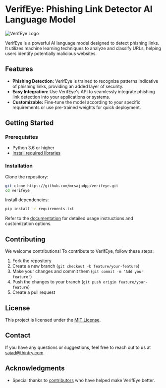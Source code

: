 # VerifEye: Phishing Link Detector AI Language Model

![VerifEye Logo](link_to_your_logo_or_image)

VerifEye is a powerful AI language model designed to detect phishing links. It utilizes machine learning techniques to analyze and classify URLs, helping users identify potentially malicious websites.

## Features

- **Phishing Detection:** VerifEye is trained to recognize patterns indicative of phishing links, providing an added layer of security.
- **Easy Integration:** Use VerifEye's API to seamlessly integrate phishing link detection into your applications or systems.
- **Customizable:** Fine-tune the model according to your specific requirements or use pre-trained weights for quick deployment.

## Getting Started

### Prerequisites

- Python 3.6 or higher
- [Install required libraries](https://github.com/mrsajadpp/verifeye/blob/main/requirements.txt)

### Installation

Clone the repository:

```bash
git clone https://github.com/mrsajadpp/verifeye.git
cd verifeye
```

Install dependencies:

```bash
pip install -r requirements.txt
```

Refer to the [documentation](https://github.com/mrsajadpp/verifeye/blob/main/docs) for detailed usage instructions and customization options.

## Contributing

We welcome contributions! To contribute to VerifEye, follow these steps:
1. Fork the repository
2. Create a new branch (`git checkout -b feature/your-feature`)
3. Make your changes and commit them (`git commit -m 'Add your feature'`)
4. Push the changes to your branch (`git push origin feature/your-feature`)
5. Create a pull request

## License

This project is licensed under the [MIT License](https://github.com/mrsajadpp/verifeye/blob/main/LICENSE).

## Contact

If you have any questions or suggestions, feel free to reach out to us at [sajad@thintry.com](mailto:sajad@thintry.com).

## Acknowledgments

- Special thanks to [contributors](https://github.com/mrsajadpp/verifeye/graphs/contributors) who have helped make VerifEye better.
